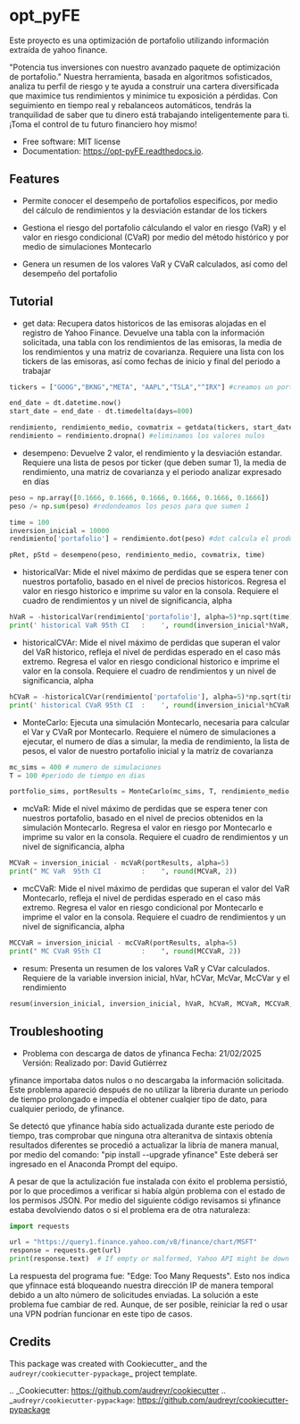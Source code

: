 
# opt_pyFE

Este proyecto es una optimización de portafolio utilizando información extraída de yahoo finance.

"Potencia tus inversiones con nuestro avanzado paquete de optimización de portafolio."  Nuestra herramienta, basada en algoritmos sofisticados, analiza tu perfil de riesgo y te ayuda a construir una cartera diversificada que maximice tus rendimientos y minimice tu exposición a pérdidas.  Con seguimiento en tiempo real y rebalanceos automáticos, tendrás la tranquilidad de saber que tu dinero está trabajando inteligentemente para ti. ¡Toma el control de tu futuro financiero hoy mismo!



* Free software: MIT license
* Documentation: https://opt-pyFE.readthedocs.io.


Features
--------

* Permite conocer el desempeño de portafolios especificos, por medio del cálculo de rendimientos y la desviación estandar de los tickers

* Gestiona el riesgo del portafolio cálculando el valor en riesgo (VaR) y el valor en riesgo condicional (CVaR) por medio del método histórico y por medio de simulaciones Montecarlo

* Genera un resumen de los valores VaR y CVaR calculados, así como del desempeño del portafolio 

Tutorial
--------

* get data: Recupera datos historicos de las emisoras alojadas en el registro de Yahoo Finance. Devuelve una tabla con la información solicitada, una tabla con los rendimientos de las emisoras, la media de los rendimientos y una matriz de covarianza. Requiere una lista con los tickers de las emisoras, así como fechas de inicio y final del periodo a trabajar
```python
tickers = ["GOOG","BKNG","META", "AAPL","TSLA","^IRX"] #creamos un portafolio

end_date = dt.datetime.now()
start_date = end_date - dt.timedelta(days=800)

rendimiento, rendimiento_medio, covmatrix = getdata(tickers, start_date, end_date)
rendimiento = rendimiento.dropna() #eliminamos los valores nulos 
```

* desempeno: Devuelve 2 valor, el rendimiento y la desviación estandar. Requiere una lista de pesos por ticker (que deben sumar 1), la media de rendimiento, una matriz de covarianza y el periodo analizar expresado en días

```python
peso = np.array([0.1666, 0.1666, 0.1666, 0.1666, 0.1666, 0.1666])
peso /= np.sum(peso) #redondeamos los pesos para que sumen 1

time = 100
inversion_inicial = 10000
rendimiento['portafolio'] = rendimiento.dot(peso) #dot calcula el producto 

pRet, pStd = desempeno(peso, rendimiento_medio, covmatrix, time)
```

* historicalVar: Mide el nivel máximo de perdidas que se espera tener con nuestros portafolio, basado en el nivel de precios historicos. Regresa el valor en riesgo historico e imprime su valor en la consola. Requiere el cuadro de rendimientos y un nivel de significancia, alpha

```python
hVaR = -historicalVar(rendimiento['portafolio'], alpha=5)*np.sqrt(time)
print(' historical VaR 95th CI   :    ', round(inversion_inicial*hVaR, 2))
```

* historicalCVAr: Mide el nivel máximo de perdidas que superan el valor del VaR historico, refleja el nivel de perdidas esperado en el caso más extremo. Regresa el valor en riesgo condicional historico e imprime el valor en la consola. Requiere el cuadro de rendimientos y un nivel de significancia, alpha

```python
hCVaR = -historicalCVar(rendimiento['portafolio'], alpha=5)*np.sqrt(time)
print(' historical CVaR 95th CI  :    ', round(inversion_inicial*hCVaR, 2))
```

* MonteCarlo: Ejecuta una simulación Montecarlo, necesaria para calcular el Var y CVaR por Montecarlo. Requiere el número de simulaciones a ejecutar, el numero de días a simular, la media de rendimiento, la lista de pesos, el valor de nuestro portafolio inicial y la matríz de covarianza

```python
mc_sims = 400 # numero de simulaciones
T = 100 #periodo de tiempo en dias 

portfolio_sims, portResults = MonteCarlo(mc_sims, T, rendimiento_medio, peso, inversion_inicial, covmatrix)
```

* mcVaR: Mide el nivel máximo de perdidas que se espera tener con nuestros portafolio, basado en el nivel de precios obtenidos en la simulación Montecarlo. Regresa el valor en riesgo por Montecarlo e imprime su valor en la consola. Requiere el cuadro de rendimientos y un nivel de significancia, alpha

```python
MCVaR = inversion_inicial - mcVaR(portResults, alpha=5)
print(" MC VaR  95th CI          :    ", round(MCVaR, 2))
```

* mcCVaR: Mide el nivel máximo de perdidas que superan el valor del VaR Montecarlo, refleja el nivel de perdidas esperado en el caso más extremo. Regresa el valor en riesgo condicional por Montecarlo e imprime el valor en la consola. Requiere el cuadro de rendimientos y un nivel de significancia, alpha

```python
MCCVaR = inversion_inicial - mcCVaR(portResults, alpha=5)
print(" MC CVaR 95th CI          :    ", round(MCCVaR, 2))
```

* resum: Presenta un resumen de los valores VaR y CVar calculados. Requiere de la variable inversion inicial, hVar, hCVar, McVar, McCVar y el rendimiento

```python
resum(inversion_inicial, inversion_inicial, hVaR, hCVaR, MCVaR, MCCVaR, pRet)
```

Troubleshooting
--------

* Problema con descarga de datos de yfinanca
Fecha: 21/02/2025
Versión:
Realizado por: David Gutiérrez

yfinance importaba datos nulos o no descargaba la información solicitada. Este problema apareció después de no utilizar la libreria durante un periodo de tiempo prolongado e impedía el obtener cualqier tipo de dato, para cualquier periodo, de yfinance.

Se detectó que yfinance había sido actualizada durante este periodo de tiempo, tras comprobar que ninguna otra alteranitva de sintaxis obtenía resultados diferentes se procedió a actualizar la libría de manera manual, por medio del comando: "pip install --upgrade yfinance"
Este deberá ser ingresado en el Anaconda Prompt del equipo. 

A pesar de que la actulización fue instalada con éxito el problema persistió, por lo que procedimos a verificar si había algún problema con el estado de los permisos JSON. Por medio del siguiente código revisamos si yfinance estaba devolviendo datos o si el problema era de otra naturaleza:
```python
import requests

url = "https://query1.finance.yahoo.com/v8/finance/chart/MSFT"
response = requests.get(url)
print(response.text)  # If empty or malformed, Yahoo API might be down
```

La respuesta del programa fue: "Edge: Too Many Requests". Esto nos indica que yfinnace está bloqueando nuestra dirección IP de manera temporal debido a un alto número de solicitudes enviadas.
La solución a este problema fue cambiar de red. Aunque, de ser posible, reiniciar la red o usar una VPN podrían funcionar en este tipo de casos.

Credits
-------

This package was created with Cookiecutter_ and the `audreyr/cookiecutter-pypackage`_ project template.

.. _Cookiecutter: https://github.com/audreyr/cookiecutter
.. _`audreyr/cookiecutter-pypackage`: https://github.com/audreyr/cookiecutter-pypackage
